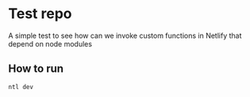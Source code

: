 # Test repo

A simple test to see how can we invoke custom functions in Netlify that depend on node modules

## How to run

```bash
ntl dev
```
